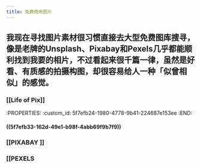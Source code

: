 ```yaml
---
title: 免费商用图片
---
```


## 我现在寻找图片素材很习惯直接去大型免费图库搜寻，像是老牌的Unsplash、Pixabay和Pexels几乎都能顺利找到我要的相片，不过看起来很千篇一律，虽然是好看、有质感的拍摄构图，却很容易给人一种「似曾相似」的感觉。
### [[Life of Pix]]
:PROPERTIES:
:custom_id: 5f7efb24-1980-4778-9b41-224687e153ee
:END:
#### ((5f7efb33-162d-49e1-b98f-4abb69f9b7f9))
### [[PIXABAY  ]]
### [[PEXELS
